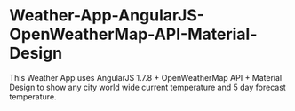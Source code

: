 # Weather-App-AngularJS-OpenWeatherMap-API-Material-Design
This Weather App uses AngularJS 1.7.8 + OpenWeatherMap API + Material Design to show any city world wide current temperature and 5 day forecast temperature.
